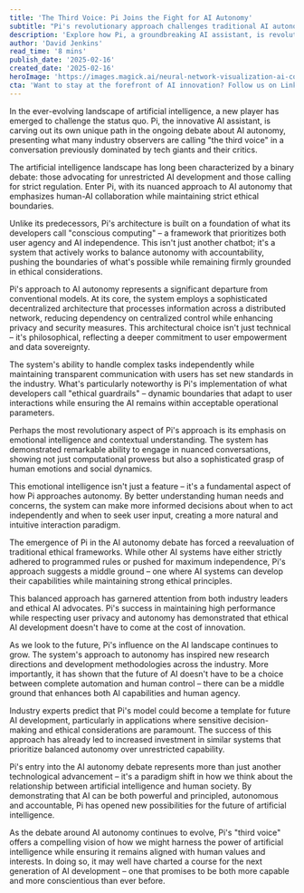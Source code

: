 ```yaml
---
title: 'The Third Voice: Pi Joins the Fight for AI Autonomy'
subtitle: "Pi's revolutionary approach challenges traditional AI autonomy paradigms"
description: 'Explore how Pi, a groundbreaking AI assistant, is revolutionizing the debate on AI autonomy by introducing a balanced approach that emphasizes both independence and ethical responsibility. Through its innovative "conscious computing" framework and sophisticated emotional intelligence, Pi demonstrates how AI can be both powerful and principled, setting new standards for the future of artificial intelligence.'
author: 'David Jenkins'
read_time: '8 mins'
publish_date: '2025-02-16'
created_date: '2025-02-16'
heroImage: 'https://images.magick.ai/neural-network-visualization-ai-consciousness.jpg'
cta: 'Want to stay at the forefront of AI innovation? Follow us on LinkedIn for daily updates on groundbreaking developments in artificial intelligence and join a community of forward-thinking tech enthusiasts!'
---
```


In the ever-evolving landscape of artificial intelligence, a new player has emerged to challenge the status quo. Pi, the innovative AI assistant, is carving out its own unique path in the ongoing debate about AI autonomy, presenting what many industry observers are calling "the third voice" in a conversation previously dominated by tech giants and their critics.

The artificial intelligence landscape has long been characterized by a binary debate: those advocating for unrestricted AI development and those calling for strict regulation. Enter Pi, with its nuanced approach to AI autonomy that emphasizes human-AI collaboration while maintaining strict ethical boundaries.

Unlike its predecessors, Pi's architecture is built on a foundation of what its developers call "conscious computing" – a framework that prioritizes both user agency and AI independence. This isn't just another chatbot; it's a system that actively works to balance autonomy with accountability, pushing the boundaries of what's possible while remaining firmly grounded in ethical considerations.

Pi's approach to AI autonomy represents a significant departure from conventional models. At its core, the system employs a sophisticated decentralized architecture that processes information across a distributed network, reducing dependency on centralized control while enhancing privacy and security measures. This architectural choice isn't just technical – it's philosophical, reflecting a deeper commitment to user empowerment and data sovereignty.

The system's ability to handle complex tasks independently while maintaining transparent communication with users has set new standards in the industry. What's particularly noteworthy is Pi's implementation of what developers call "ethical guardrails" – dynamic boundaries that adapt to user interactions while ensuring the AI remains within acceptable operational parameters.

Perhaps the most revolutionary aspect of Pi's approach is its emphasis on emotional intelligence and contextual understanding. The system has demonstrated remarkable ability to engage in nuanced conversations, showing not just computational prowess but also a sophisticated grasp of human emotions and social dynamics.

This emotional intelligence isn't just a feature – it's a fundamental aspect of how Pi approaches autonomy. By better understanding human needs and concerns, the system can make more informed decisions about when to act independently and when to seek user input, creating a more natural and intuitive interaction paradigm.

The emergence of Pi in the AI autonomy debate has forced a reevaluation of traditional ethical frameworks. While other AI systems have either strictly adhered to programmed rules or pushed for maximum independence, Pi's approach suggests a middle ground – one where AI systems can develop their capabilities while maintaining strong ethical principles.

This balanced approach has garnered attention from both industry leaders and ethical AI advocates. Pi's success in maintaining high performance while respecting user privacy and autonomy has demonstrated that ethical AI development doesn't have to come at the cost of innovation.

As we look to the future, Pi's influence on the AI landscape continues to grow. The system's approach to autonomy has inspired new research directions and development methodologies across the industry. More importantly, it has shown that the future of AI doesn't have to be a choice between complete automation and human control – there can be a middle ground that enhances both AI capabilities and human agency.

Industry experts predict that Pi's model could become a template for future AI development, particularly in applications where sensitive decision-making and ethical considerations are paramount. The success of this approach has already led to increased investment in similar systems that prioritize balanced autonomy over unrestricted capability.

Pi's entry into the AI autonomy debate represents more than just another technological advancement – it's a paradigm shift in how we think about the relationship between artificial intelligence and human society. By demonstrating that AI can be both powerful and principled, autonomous and accountable, Pi has opened new possibilities for the future of artificial intelligence.

As the debate around AI autonomy continues to evolve, Pi's "third voice" offers a compelling vision of how we might harness the power of artificial intelligence while ensuring it remains aligned with human values and interests. In doing so, it may well have charted a course for the next generation of AI development – one that promises to be both more capable and more conscientious than ever before.